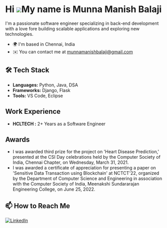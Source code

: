 Hi ![](https://user-images.githubusercontent.com/18350557/176309783-0785949b-9127-417c-8b55-ab5a4333674e.gif)My name is Munna Manish Balaji
===================================================================================================================================

I'm a passionate software engineer specializing in back-end development with a love fore building scalable applications and exploring new technologies.
* 🌍  I'm based in Chennai, India
* ✉️  You can contact me at [munnamanishbalaji@gmail.com](mailto:munnamanishbalaji@gmail.com)
 
## 🛠️ Tech Stack
- **Languages:** Python, Java, DSA
- **Frameworks:** Django, Flask
- **Tools:** VS Code, Eclipse

##  Work Experience
- **HCLTECH :**                      2+ Years as a Software Engineer

##  Awards
- I was awarded third prize for the project on 'Heart Disease Prediction,' presented at the CSI Day celebrations held by the Computer Society of India, Chennai Chapter, on Wednesday, March 31, 2021.
- I was awarded a certificate of appreciation for presenting a paper on 'Sensitive Data Transaction using Blockchain' at NCTCT'22, organized by the Department of Computer Science and Engineering in association with the Computer Society of India, Meenakshi Sundararajan Engineering College, on June 25, 2022.

## 📫 How to Reach Me
[![LinkedIn](https://img.shields.io/badge/LinkedIn-blue?style=flat&logo=linkedin&logoColor=white)](https://www.linkedin.com/in/munna-manish-balaji-5221461b2/)




<!---
ManishBalaji07/ManishBalaji07 is a ✨ special ✨ repository because its `README.md` (this file) appears on your GitHub profile.
You can click the Preview link to take a look at your changes.
--->
